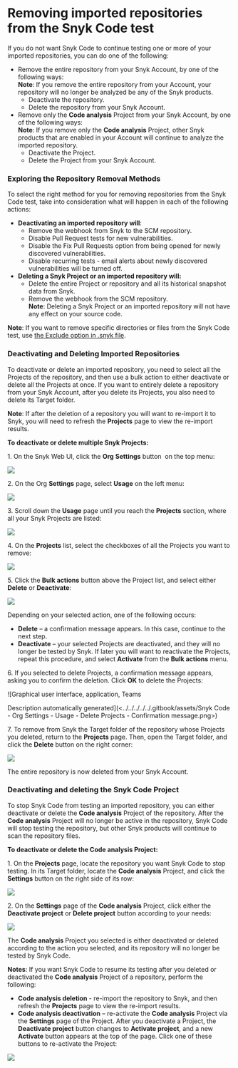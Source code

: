 # Removing imported repositories from the Snyk Code test

If you do not want Snyk Code to continue testing one or more of your imported repositories, you can do one of the following:

* Remove the entire repository from your Snyk Account, by one of the following ways:\
  **Note**: If you remove the entire repository from your Account, your repository will no longer be analyzed be any of the Snyk products.
  * Deactivate the repository.
  * Delete the repository from your Snyk Account.
* Remove only the **Code analysis** Project from your Snyk Account, by one of the following ways:\
  **Note**: If you remove only the **Code analysis** Project, other Snyk products that are enabled in your Account will continue to analyze the imported repository.
  * Deactivate the Project.
  * Delete the Project from your Snyk Account.

### **Exploring the Repository Removal Methods**

To select the right method for you for removing repositories from the Snyk Code test, take into consideration what will happen in each of the following actions:

* **Deactivating an imported repository** **will**:
  * Remove the webhook from Snyk to the SCM repository.
  * Disable Pull Request tests for new vulnerabilities.
  * Disable the Fix Pull Requests option from being opened for newly discovered vulnerabilities.
  * Disable recurring tests - email alerts about newly discovered vulnerabilities will be turned off.
* **Deleting a Snyk Project or an imported repository will:**
  * Delete the entire Project or repository and all its historical snapshot data from Snyk.
  * Remove the webhook from the SCM repository.\
    **Note**: Deleting a Snyk Project or an imported repository will not have any effect on your source code.

**Note**: If you want to remove specific directories or files from the Snyk Code test, use [the Exclude option in .snyk file](excluding-directories-and-files-from-the-import-process.md).

### **Deactivating and Deleting Imported Repositories**

To deactivate or delete an imported repository, you need to select all the Projects of the repository, and then use a bulk action to either deactivate or delete all the Projects at once. If you want to entirely delete a repository from your Snyk Account, after you delete its Projects, you also need to delete its Target folder.

**Note**: If after the deletion of a repository you will want to re-import it to Snyk, you will need to refresh the **Projects** page to view the re-import results.

**To deactivate or delete multiple Snyk Projects:**

1\. On the Snyk Web UI, click the **Org** **Settings** button <img src="../../../../../.gitbook/assets/Org Settings button - Icon (1) (1) (1) (2).png" alt="" data-size="line"> on the top menu:

![](<../../../../../.gitbook/assets/Snyk Code - Org Settings button - with Projects  (1).png>)

2\. On the Org **Settings** page, select **Usage** on the left menu:

![](<../../../../../.gitbook/assets/Snyk Code - Org Settings - Usage tab.png>)

3\. Scroll down the **Usage** page until you reach the **Projects** section, where all your Snyk Projects are listed:

![](<../../../../../.gitbook/assets/Snyk Code - Org Settings - Usage - Projects section.png>)

4\. On the **Projects** list, select the checkboxes of all the Projects you want to remove:

![](<../../../../../.gitbook/assets/Snyk Code - Org Settings - Usage - Projects section - Selection.png>)

5\. Click the **Bulk actions** button above the Project list, and select either **Delete** or **Deactivate**:

![](<../../../../../.gitbook/assets/Snyk Code - Org Settings - Usage - Projects section - Bulk actions.png>)

Depending on your selected action, one of the following occurs:

* **Delete** – a confirmation message appears. In this case, continue to the next step.
* **Deactivate** – your selected Projects are deactivated, and they will no longer be tested by Snyk. If later you will want to reactivate the Projects, repeat this procedure, and select **Activate** from the **Bulk actions** menu.

6\. If you selected to delete Projects, a confirmation message appears, asking you to confirm the deletion. Click **OK** to delete the Projects:

!\[Graphical user interface, application, Teams

Description automatically generated]\(<../../../../../.gitbook/assets/Snyk Code - Org Settings - Usage - Delete Projects - Confirmation message.png>)

7\. To remove from Snyk the Target folder of the repository whose Projects you deleted, return to the **Projects** page. Then, open the Target folder, and click the **Delete** button on the right corner:

![](<../../../../../.gitbook/assets/Snyk Code - Target folder - Delete.png>)

The entire repository is now deleted from your Snyk Account.

### **Deactivating and deleting the Snyk Code Project**

To stop Snyk Code from testing an imported repository, you can either deactivate or delete the **Code analysis** Project of the repository. After the **Code analysis** Project will no longer be active in the repository, Snyk Code will stop testing the repository, but other Snyk products will continue to scan the repository files.

**To deactivate or delete the Code analysis Project:**

1\. On the **Projects** page, locate the repository you want Snyk Code to stop testing. In its Target folder, locate the **Code analysis** Project, and click the **Settings** button on the right side of its row:

![](<../../../../../.gitbook/assets/Snyk Code - Project - Settings button.png>)

2\. On the **Settings** page of the **Code analysis** Project, click either the **Deactivate project** or **Delete project** button according to your needs:

![](<../../../../../.gitbook/assets/Snyk Code -  Project Settings - Deactivate and Delete buttons.png>)

The **Code analysis** Project you selected is either deactivated or deleted according to the action you selected, and its repository will no longer be tested by Snyk Code.

**Notes**: If you want Snyk Code to resume its testing after you deleted or deactivated the **Code analysis** Project of a repository, perform the following:

* **Code analysis deletion** - re-import the repository to Snyk, and then refresh the **Projects** page to view the re-import results.
* **Code analysis deactivation** – re-activate the **Code analysis** Project via the **Settings** page of the Project. After you deactivate a Project, the **Deactivate project** button changes to **Activate project**, and a new **Activate** button appears at the top of the page. Click one of these buttons to re-activate the Project:

![](<../../../../../.gitbook/assets/Snyk Code -  Project Settings - Activate Project buttons.png>)
